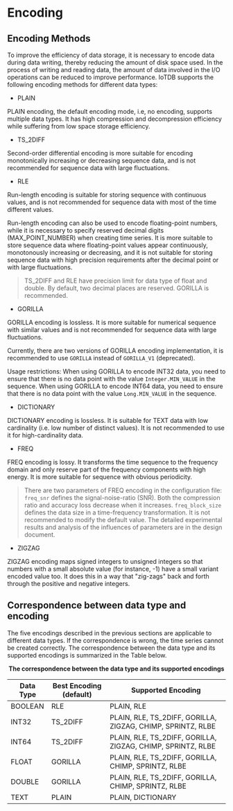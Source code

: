 <!--

    Licensed to the Apache Software Foundation (ASF) under one
    or more contributor license agreements.  See the NOTICE file
    distributed with this work for additional information
    regarding copyright ownership.  The ASF licenses this file
    to you under the Apache License, Version 2.0 (the
    "License"); you may not use this file except in compliance
    with the License.  You may obtain a copy of the License at
    
        http://www.apache.org/licenses/LICENSE-2.0
    
    Unless required by applicable law or agreed to in writing,
    software distributed under the License is distributed on an
    "AS IS" BASIS, WITHOUT WARRANTIES OR CONDITIONS OF ANY
    KIND, either express or implied.  See the License for the
    specific language governing permissions and limitations
    under the License.

-->

# Encoding


## Encoding Methods

To improve the efficiency of data storage, it is necessary to encode data during data writing, thereby reducing the amount of disk space used. In the process of writing and reading data, the amount of data involved in the I/O operations can be reduced to improve performance. IoTDB supports the following encoding methods for different data types:

* PLAIN

PLAIN encoding, the default encoding mode, i.e, no encoding, supports multiple data types. It has high compression and decompression efficiency while suffering from low space storage efficiency.

* TS_2DIFF

Second-order differential encoding is more suitable for encoding monotonically increasing or decreasing sequence data, and is not recommended for sequence data with large fluctuations.

* RLE

Run-length encoding is suitable for storing sequence with continuous values, and is not recommended for sequence data with most of the time different values.

Run-length encoding can also be used to encode floating-point numbers, while it is necessary to specify reserved decimal digits (MAX\_POINT\_NUMBER) when creating time series. It is more suitable to store sequence data where floating-point values appear continuously, monotonously increasing or decreasing, and it is not suitable for storing sequence data with high precision requirements after the decimal point or with large fluctuations.

> TS_2DIFF and RLE have precision limit for data type of float and double. By default, two decimal places are reserved. GORILLA is recommended. 

* GORILLA

GORILLA encoding is lossless. It is more suitable for numerical sequence with similar values and is not recommended for sequence data with large fluctuations.

Currently, there are two versions of GORILLA encoding implementation, it is recommended to use `GORILLA` instead of `GORILLA_V1` (deprecated).

Usage restrictions: When using GORILLA to encode INT32 data, you need to ensure that there is no data point with the value `Integer.MIN_VALUE` in the sequence. When using GORILLA to encode INT64 data, you need to ensure that there is no data point with the value `Long.MIN_VALUE` in the sequence.

* DICTIONARY

DICTIONARY encoding is lossless. It is suitable for TEXT data with low cardinality (i.e. low number of distinct values). It is not recommended to use it for high-cardinality data. 

* FREQ

FREQ encoding is lossy. It transforms the time sequence to the frequency domain and only reserve part of the frequency components with high energy. It is more suitable for sequence with obvious periodicity.

> There are two parameters of FREQ encoding in the configuration file: `freq_snr` defines the signal-noise-ratio (SNR). Both the compression ratio and accuracy loss decrease when it increases. `freq_block_size` defines the data size in a time-frequency transformation. It is not recommended to modify the default value. The detailed experimental results and analysis of the influences of parameters are in the design document. 

* ZIGZAG 
  
ZIGZAG encoding maps signed integers to unsigned integers so that numbers with a small absolute value (for instance, -1) have a small variant encoded value too. It does this in a way that "zig-zags" back and forth through the positive and negative integers.

## Correspondence between data type and encoding

The five encodings described in the previous sections are applicable to different data types. If the correspondence is wrong, the time series cannot be created correctly. The correspondence between the data type and its supported encodings is summarized in the Table below.

<div style="text-align: center;"> 

**The correspondence between the data type and its supported encodings**

| **Data Type** | **Best Encoding (default)** | **Supported Encoding**                                      |
| ------------- | --------------------------- | ----------------------------------------------------------- |
| BOOLEAN       | RLE                         | PLAIN, RLE                                                  |
| INT32         | TS_2DIFF                    | PLAIN, RLE, TS_2DIFF, GORILLA, ZIGZAG, CHIMP, SPRINTZ, RLBE |
| INT64         | TS_2DIFF                    | PLAIN, RLE, TS_2DIFF, GORILLA, ZIGZAG, CHIMP, SPRINTZ, RLBE |
| FLOAT         | GORILLA                     | PLAIN, RLE, TS_2DIFF, GORILLA, CHIMP, SPRINTZ, RLBE         |
| DOUBLE        | GORILLA                     | PLAIN, RLE, TS_2DIFF, GORILLA, CHIMP, SPRINTZ, RLBE         |
| TEXT          | PLAIN                       | PLAIN, DICTIONARY                                           |

</div>
